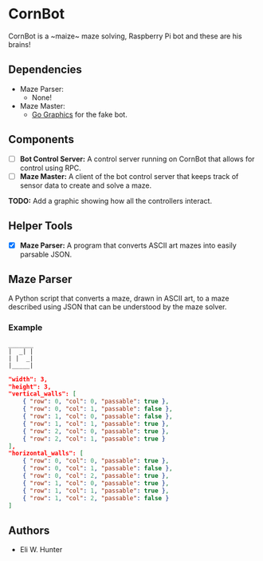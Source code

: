 # CornBot

CornBot is a ~maize~ maze solving, Raspberry Pi bot and these are his brains!

## Dependencies

* Maze Parser:
  * None!
* Maze Master:
  * [Go Graphics](https://github.com/fogleman/gg) for the fake bot.

## Components

* [ ] **Bot Control Server:** A control server running on CornBot that allows
  for control using RPC.
* [ ] **Maze Master:** A client of the bot control server that keeps track of
  sensor data to create and solve a maze.

**TODO:** Add a graphic showing how all the controllers interact.

## Helper Tools

* [x] **Maze Parser:** A program that converts ASCII art mazes into easily
  parsable JSON.

## Maze Parser

A Python script that converts a maze, drawn in ASCII art, to a maze described
using JSON that can be understood by the maze solver.


### Example

```plaintext
_______
|  _| |
| |  _|
|_____|
```

```json
"width": 3,
"height": 3,
"vertical_walls": [
    { "row": 0, "col": 0, "passable": true },
    { "row": 0, "col": 1, "passable": false },
    { "row": 1, "col": 0, "passable": false },
    { "row": 1, "col": 1, "passable": true },
    { "row": 2, "col": 0, "passable": true },
    { "row": 2, "col": 1, "passable": true }
],
"horizontal_walls": [
    { "row": 0, "col": 0, "passable": true },
    { "row": 0, "col": 1, "passable": false },
    { "row": 0, "col": 2, "passable": true },
    { "row": 1, "col": 0, "passable": true },
    { "row": 1, "col": 1, "passable": true },
    { "row": 1, "col": 2, "passable": false }
]
```

## Authors

* Eli W. Hunter
